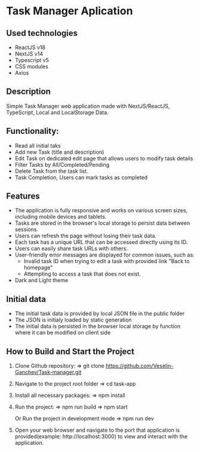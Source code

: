 # Task Manager Aplication

## Used technologies

- ReactJS v18
- NextJS v14
- Typescript v5
- CSS modules
- Axios

## Description

Simple Task Manager web application made with NextJS/ReactJS, TypeScript, Local and LocalStorage Data.

## Functionality:

- Read all initial taks
- Add new Task (title and description)
- Edit Task on dedicated edit page that allows users to modify task details
- Filter Tasks by All/Completed/Pending
- Delete Task from the task list.
- Task Completion, Users can mark tasks as completed

## Features

- The application is fully responsive and works on various screen sizes, including mobile devices and tablets.
- Tasks are stored in the browser's local storage to persist data between sessions.
- Users can refresh the page without losing their task data.
- Each task has a unique URL that can be accessed directly using its ID.
- Users can easily share task URLs with others.
- User-friendly error messages are displayed for common issues, such as:
  - Invalid task ID when trying to edit a task with provided link "Back to homepage"
  - Attempting to access a task that does not exist.
- Dark and Light theme

## Initial data

- The initial task data is provided by local JSON file in the public folder
- The JSON is initialy loaded by static generation
- The initial data is persisted in the browser local storage by function where it can be modified on client side

## How to Build and Start the Project

1. Clone Github repository:
   => git clone https://github.com/Veselin-Ganchev/Task-manager.git

2. Navigate to the project root folder
   => cd task-app

3. Install all necessary packages:
   => npm install

4. Run the project:
   => npm run build
   => npm start

   Or Run the project in development mode
   => npm run dev

5. Open your web browser and navigate to the port that application is provided(example: http://localhost:3000) to view and interact with the application.
